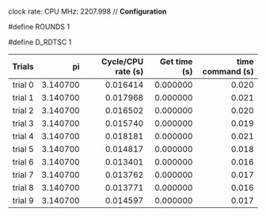 clock rate:
CPU MHz:             2207.998
// **Configuration**

#define ROUNDS 1

#define D_RDTSC 1

| Trials | pi | Cycle/CPU rate (s) | Get time (s) | time command (s) |
|-:|-:|-:|-:|-:|
| trial 0 |  3.140700 | 0.016414 | 0.000000 | 0.020 |
| trial 1 |  3.140700 | 0.017968 | 0.000000 | 0.021 |
| trial 2 |  3.140700 | 0.016502 | 0.000000 | 0.020 |
| trial 3 |  3.140700 | 0.015740 | 0.000000 | 0.019 |
| trial 4 |  3.140700 | 0.018181 | 0.000000 | 0.021 |
| trial 5 |  3.140700 | 0.014817 | 0.000000 | 0.018 |
| trial 6 |  3.140700 | 0.013401 | 0.000000 | 0.016 |
| trial 7 |  3.140700 | 0.013762 | 0.000000 | 0.017 |
| trial 8 |  3.140700 | 0.013771 | 0.000000 | 0.016 |
| trial 9 |  3.140700 | 0.014597 | 0.000000 | 0.017 |
